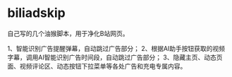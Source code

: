 # biliadskip

自己写的几个油猴脚本，用于净化B站网页。

1、智能识别广告提醒弹幕，自动跳过广告部分；
2、根据AI助手按钮获取的视频字幕，调用AI智能识别广告时间段，自动跳过广告部分；
3、隐藏主页、动态页面、视频评论区、动态按钮下拉菜单等各处广告和充电专属内容。
